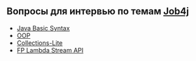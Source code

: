 ## Вопросы для интервью по темам [Job4j](https://job4j.ru/ "https://job4j.ru")

+ [Java Basic Syntax](BasicSyntax.md#java-basic-syntax)
+ [OOP](OOP.md#oop)
+ [Collections-Lite](CollectionsLite.md#collections-lite)
+ [FP Lambda Stream API](FPLambdaStreamAPI.md#fp-lambda-stream-api)
